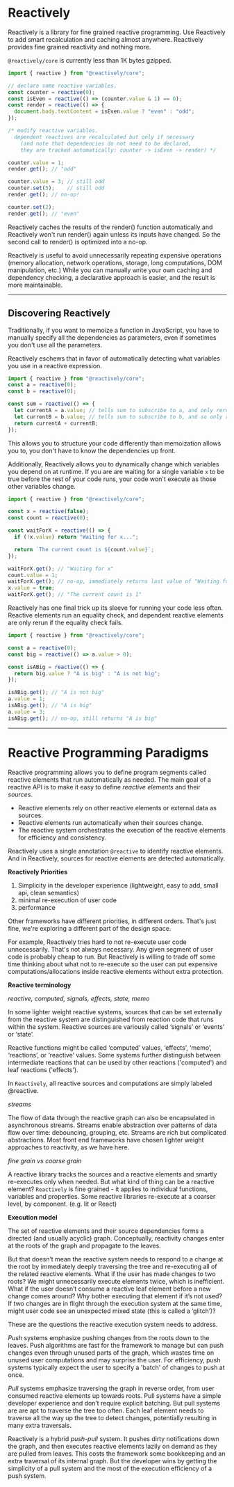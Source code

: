 # Reactively

Reactively is a library for fine grained reactive programming.
Use Reactively to add smart recalculation and caching almost anywhere.
Reactively provides fine grained reactivity and nothing more.

`@reactively/core` is currently less than 1K bytes gzipped.

```ts
import { reactive } from "@reactively/core";

// declare some reactive variables.
const counter = reactive(0);
const isEven = reactive(() => (counter.value & 1) == 0);
const render = reactive(() => {
  document.body.textContent = isEven.value ? "even" : "odd";
});

/* modify reactive variables.
  dependent reactives are recalculated but only if necessary
    (and note that dependencies do not need to be declared,
    they are tracked automatically: counter -> isEven -> render) */

counter.value = 1;
render.get(); // "odd"

counter.value = 3; // still odd
counter.set(5);    // still odd
render.get(); // no-op!

counter.set(2);
render.get(); // "even"
```

Reactively caches the results of the render() function automatically
and Reactively won't run render() again unless its inputs have changed.
So the second call to render() is optimized into a no-op.

Reactively is useful to avoid unnecessarily repeating expensive operations
(memory allocation, network operations, storage, long computations, DOM manipulation, etc.)
While you can manually write your own caching and dependency checking,
a declarative approach is easier, and the result is more maintainable.

---

## Discovering Reactively

Traditionally, if you want to memoize a function in JavaScript, you have to manually specify all the dependencies as parameters, even if sometimes you don't use all the parameters.

Reactively eschews that in favor of automatically detecting what variables you use in a reactive expression.

```ts
import { reactive } from "@reactively/core";
const a = reactive(0);
const b = reactive(0);

const sum = reactive(() => {
  let currentA = a.value; // tells sum to subscribe to a, and only rerun once a has changed
  let currentB = b.value; // tells sum to subscribe to b, and so only rerun once a or b have changed
  return currentA + currentB;
});
```

This allows you to structure your code differently than memoization allows you to, you don't have to know the dependencies up front.

Additionally, Reactively allows you to dynamically change which variables you depend on at runtime. If you are are waiting for a single variable `x` to be true before the rest of your code runs, your code won't execute as those other variables change.

```ts
import { reactive } from "@reactively/core";

const x = reactive(false);
const count = reactive(0);

const waitForX = reactive(() => {
  if (!x.value) return "Waiting for x...";

  return `The current count is ${count.value}`;
});

waitForX.get(); // "Waiting for x"
count.value = 1;
waitForX.get(); // no-op, immediately returns last value of "Waiting for x"
x.value = true;
waitForX.get(); // "The current count is 1"
```

Reactively has one final trick up its sleeve for running your code less often.
Reactive elements run an equality check, and dependent reactive elements are only rerun if the equality check fails.

```ts
import { reactive } from "@reactively/core";

const a = reactive(0);
const big = reactive(() => a.value > 0);

const isABig = reactive(() => {
  return big.value ? "A is big" : "A is not big";
});

isABig.get(); // "A is not big"
a.value = 1;
isABig.get(); // "A is big"
a.value = 3;
isABig.get(); // no-op, still returns "A is big"
```

---

# Reactive Programming Paradigms

Reactive programming allows you to define program segments called reactive elements that run automatically as needed. The main goal of a reactive API is to make it easy to define _reactive elements_ and their _sources_.

- Reactive elements rely on other reactive elements or external data as sources.
- Reactive elements run automatically when their sources change.
- The reactive system orchestrates the execution of the reactive elements for efficiency and consistency.

Reactively uses a single annotation `@reactive` to identify reactive elements.
And in Reactively, sources for reactive elements are detected automatically.

**Reactively Priorities**

1. Simplicity in the developer experience (lightweight, easy to add, small api, clean semantics)
2. minimal re-execution of user code
3. performance

Other frameworks have different priorities, in different orders.
That's just fine, we're exploring a different part of the design space.

For example, Reactively tries hard to not re-execute user code unnecessarily.
That's not always necessary. Any given segment of user code is probably cheap to run.
But Reactively is willing to trade off some time thinking about what not to re-execute
so the user can put expensive computations/allocations inside reactive elements
without extra protection.

**Reactive terminology**

_reactive, computed, signals, effects, state, memo_

In some lighter weight reactive systems,
sources that can be set externally from the reactive system
are distinguished from reaction code that runs within the system.
Reactive sources are variously called ‘signals’ or ‘events’ or ‘state’.

Reactive functions might be called
‘computed’ values, ‘effects’, ‘memo’, ‘reactions’, or ‘reactive’ values.
Some systems further distinguish between intermediate reactions that can be used by
other reactions ('computed') and leaf reactions ('effects').

In `Reactively`, all reactive sources and computations are simply labeled @reactive.

_streams_

The flow of data through the reactive graph can also be encapsulated in asynchronous streams.
Streams enable abstraction over patterns of data flow over time: debouncing, grouping, etc.
Streams are rich but complicated abstractions.
Most front end frameworks have chosen lighter weight approaches to reactivity, as we have here.

_fine grain vs coarse grain_

A reactive library tracks the sources and a reactive elements and smartly re-executes only when needed.
But what kind of thing can be a reactive element?
`Reactively` is fine grained - it applies to individual functions, variables and properties.
Some reactive libraries re-execute at a coarser level, by component. (e.g. lit or React)

**Execution model**

The set of reactive elements and their source dependencies forms a directed (and usually acyclic) graph. Conceptually, reactivity changes enter at the roots of the graph and propagate to the leaves.

But that doesn’t mean the reactive system needs to respond to a change at the root by immediately deeply traversing the tree and re-executing all of the related reactive elements. What if the user has made changes to two roots? We might unnecessarily execute elements twice, which is inefficient. What if the user doesn’t consume a reactive leaf element before a new change comes around? Why bother executing that element if it’s not used? If two changes are in flight through the execution system at the same time, might user code see an unexpected mixed state (this is called a ‘glitch’)?

These are the questions the reactive execution system needs to address.

_Push_ systems emphasize pushing changes from the roots down to the leaves.
Push algorithms are fast for the framework to manage
but can push changes even through unused parts of the graph,
which wastes time on unused user computations and may surprise the user.
For efficiency, push systems typically expect the user to specify a 'batch' of changes
to push at once.

_Pull_ systems emphasize traversing the graph in reverse order,
from user consumed reactive elements up towards roots.
Pull systems have a simple developer experience and don’t require explicit batching.
But pull systems are are apt to traverse the tree too often. Each leaf element needs to traverse all the way up the tree to detect changes, potentially resulting in many extra traversals.

Reactively is a hybrid _push-pull_ system. It pushes dirty notifications down the graph, and then executes reactive elements lazily on demand as they are pulled from leaves. This costs the framework some bookkeeping and an extra traversal of its internal graph.
But the developer wins by getting the simplicity of a pull system
and the most of the execution efficiency of a push system.
